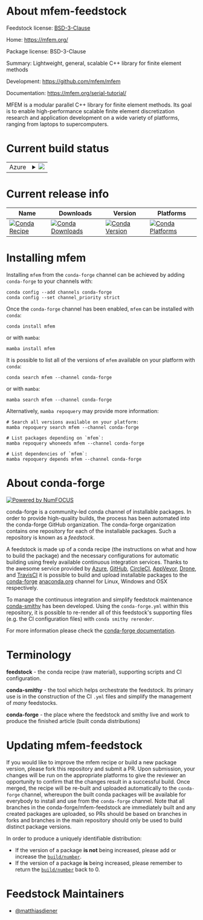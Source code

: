 About mfem-feedstock
====================

Feedstock license: [BSD-3-Clause](https://github.com/conda-forge/mfem-feedstock/blob/main/LICENSE.txt)

Home: https://mfem.org/

Package license: BSD-3-Clause

Summary: Lightweight, general, scalable C++ library for finite element methods

Development: https://github.com/mfem/mfem

Documentation: https://mfem.org/serial-tutorial/

MFEM is a modular parallel C++ library for finite element methods. Its goal is
to enable high-performance scalable finite element discretization research and
application development on a wide variety of platforms, ranging from laptops to
supercomputers.


Current build status
====================


<table>
    
  <tr>
    <td>Azure</td>
    <td>
      <details>
        <summary>
          <a href="https://dev.azure.com/conda-forge/feedstock-builds/_build/latest?definitionId=12852&branchName=main">
            <img src="https://dev.azure.com/conda-forge/feedstock-builds/_apis/build/status/mfem-feedstock?branchName=main">
          </a>
        </summary>
        <table>
          <thead><tr><th>Variant</th><th>Status</th></tr></thead>
          <tbody><tr>
              <td>linux_64_mpimpich</td>
              <td>
                <a href="https://dev.azure.com/conda-forge/feedstock-builds/_build/latest?definitionId=12852&branchName=main">
                  <img src="https://dev.azure.com/conda-forge/feedstock-builds/_apis/build/status/mfem-feedstock?branchName=main&jobName=linux&configuration=linux%20linux_64_mpimpich" alt="variant">
                </a>
              </td>
            </tr><tr>
              <td>linux_64_mpiopenmpi</td>
              <td>
                <a href="https://dev.azure.com/conda-forge/feedstock-builds/_build/latest?definitionId=12852&branchName=main">
                  <img src="https://dev.azure.com/conda-forge/feedstock-builds/_apis/build/status/mfem-feedstock?branchName=main&jobName=linux&configuration=linux%20linux_64_mpiopenmpi" alt="variant">
                </a>
              </td>
            </tr><tr>
              <td>linux_aarch64_mpimpich</td>
              <td>
                <a href="https://dev.azure.com/conda-forge/feedstock-builds/_build/latest?definitionId=12852&branchName=main">
                  <img src="https://dev.azure.com/conda-forge/feedstock-builds/_apis/build/status/mfem-feedstock?branchName=main&jobName=linux&configuration=linux%20linux_aarch64_mpimpich" alt="variant">
                </a>
              </td>
            </tr><tr>
              <td>linux_aarch64_mpiopenmpi</td>
              <td>
                <a href="https://dev.azure.com/conda-forge/feedstock-builds/_build/latest?definitionId=12852&branchName=main">
                  <img src="https://dev.azure.com/conda-forge/feedstock-builds/_apis/build/status/mfem-feedstock?branchName=main&jobName=linux&configuration=linux%20linux_aarch64_mpiopenmpi" alt="variant">
                </a>
              </td>
            </tr><tr>
              <td>linux_ppc64le_mpimpich</td>
              <td>
                <a href="https://dev.azure.com/conda-forge/feedstock-builds/_build/latest?definitionId=12852&branchName=main">
                  <img src="https://dev.azure.com/conda-forge/feedstock-builds/_apis/build/status/mfem-feedstock?branchName=main&jobName=linux&configuration=linux%20linux_ppc64le_mpimpich" alt="variant">
                </a>
              </td>
            </tr><tr>
              <td>linux_ppc64le_mpiopenmpi</td>
              <td>
                <a href="https://dev.azure.com/conda-forge/feedstock-builds/_build/latest?definitionId=12852&branchName=main">
                  <img src="https://dev.azure.com/conda-forge/feedstock-builds/_apis/build/status/mfem-feedstock?branchName=main&jobName=linux&configuration=linux%20linux_ppc64le_mpiopenmpi" alt="variant">
                </a>
              </td>
            </tr><tr>
              <td>osx_64_mpimpich</td>
              <td>
                <a href="https://dev.azure.com/conda-forge/feedstock-builds/_build/latest?definitionId=12852&branchName=main">
                  <img src="https://dev.azure.com/conda-forge/feedstock-builds/_apis/build/status/mfem-feedstock?branchName=main&jobName=osx&configuration=osx%20osx_64_mpimpich" alt="variant">
                </a>
              </td>
            </tr><tr>
              <td>osx_64_mpiopenmpi</td>
              <td>
                <a href="https://dev.azure.com/conda-forge/feedstock-builds/_build/latest?definitionId=12852&branchName=main">
                  <img src="https://dev.azure.com/conda-forge/feedstock-builds/_apis/build/status/mfem-feedstock?branchName=main&jobName=osx&configuration=osx%20osx_64_mpiopenmpi" alt="variant">
                </a>
              </td>
            </tr><tr>
              <td>osx_arm64_mpimpich</td>
              <td>
                <a href="https://dev.azure.com/conda-forge/feedstock-builds/_build/latest?definitionId=12852&branchName=main">
                  <img src="https://dev.azure.com/conda-forge/feedstock-builds/_apis/build/status/mfem-feedstock?branchName=main&jobName=osx&configuration=osx%20osx_arm64_mpimpich" alt="variant">
                </a>
              </td>
            </tr><tr>
              <td>osx_arm64_mpiopenmpi</td>
              <td>
                <a href="https://dev.azure.com/conda-forge/feedstock-builds/_build/latest?definitionId=12852&branchName=main">
                  <img src="https://dev.azure.com/conda-forge/feedstock-builds/_apis/build/status/mfem-feedstock?branchName=main&jobName=osx&configuration=osx%20osx_arm64_mpiopenmpi" alt="variant">
                </a>
              </td>
            </tr>
          </tbody>
        </table>
      </details>
    </td>
  </tr>
</table>

Current release info
====================

| Name | Downloads | Version | Platforms |
| --- | --- | --- | --- |
| [![Conda Recipe](https://img.shields.io/badge/recipe-mfem-green.svg)](https://anaconda.org/conda-forge/mfem) | [![Conda Downloads](https://img.shields.io/conda/dn/conda-forge/mfem.svg)](https://anaconda.org/conda-forge/mfem) | [![Conda Version](https://img.shields.io/conda/vn/conda-forge/mfem.svg)](https://anaconda.org/conda-forge/mfem) | [![Conda Platforms](https://img.shields.io/conda/pn/conda-forge/mfem.svg)](https://anaconda.org/conda-forge/mfem) |

Installing mfem
===============

Installing `mfem` from the `conda-forge` channel can be achieved by adding `conda-forge` to your channels with:

```
conda config --add channels conda-forge
conda config --set channel_priority strict
```

Once the `conda-forge` channel has been enabled, `mfem` can be installed with `conda`:

```
conda install mfem
```

or with `mamba`:

```
mamba install mfem
```

It is possible to list all of the versions of `mfem` available on your platform with `conda`:

```
conda search mfem --channel conda-forge
```

or with `mamba`:

```
mamba search mfem --channel conda-forge
```

Alternatively, `mamba repoquery` may provide more information:

```
# Search all versions available on your platform:
mamba repoquery search mfem --channel conda-forge

# List packages depending on `mfem`:
mamba repoquery whoneeds mfem --channel conda-forge

# List dependencies of `mfem`:
mamba repoquery depends mfem --channel conda-forge
```


About conda-forge
=================

[![Powered by
NumFOCUS](https://img.shields.io/badge/powered%20by-NumFOCUS-orange.svg?style=flat&colorA=E1523D&colorB=007D8A)](https://numfocus.org)

conda-forge is a community-led conda channel of installable packages.
In order to provide high-quality builds, the process has been automated into the
conda-forge GitHub organization. The conda-forge organization contains one repository
for each of the installable packages. Such a repository is known as a *feedstock*.

A feedstock is made up of a conda recipe (the instructions on what and how to build
the package) and the necessary configurations for automatic building using freely
available continuous integration services. Thanks to the awesome service provided by
[Azure](https://azure.microsoft.com/en-us/services/devops/), [GitHub](https://github.com/),
[CircleCI](https://circleci.com/), [AppVeyor](https://www.appveyor.com/),
[Drone](https://cloud.drone.io/welcome), and [TravisCI](https://travis-ci.com/)
it is possible to build and upload installable packages to the
[conda-forge](https://anaconda.org/conda-forge) [anaconda.org](https://anaconda.org/)
channel for Linux, Windows and OSX respectively.

To manage the continuous integration and simplify feedstock maintenance
[conda-smithy](https://github.com/conda-forge/conda-smithy) has been developed.
Using the ``conda-forge.yml`` within this repository, it is possible to re-render all of
this feedstock's supporting files (e.g. the CI configuration files) with ``conda smithy rerender``.

For more information please check the [conda-forge documentation](https://conda-forge.org/docs/).

Terminology
===========

**feedstock** - the conda recipe (raw material), supporting scripts and CI configuration.

**conda-smithy** - the tool which helps orchestrate the feedstock.
                   Its primary use is in the construction of the CI ``.yml`` files
                   and simplify the management of *many* feedstocks.

**conda-forge** - the place where the feedstock and smithy live and work to
                  produce the finished article (built conda distributions)


Updating mfem-feedstock
=======================

If you would like to improve the mfem recipe or build a new
package version, please fork this repository and submit a PR. Upon submission,
your changes will be run on the appropriate platforms to give the reviewer an
opportunity to confirm that the changes result in a successful build. Once
merged, the recipe will be re-built and uploaded automatically to the
`conda-forge` channel, whereupon the built conda packages will be available for
everybody to install and use from the `conda-forge` channel.
Note that all branches in the conda-forge/mfem-feedstock are
immediately built and any created packages are uploaded, so PRs should be based
on branches in forks and branches in the main repository should only be used to
build distinct package versions.

In order to produce a uniquely identifiable distribution:
 * If the version of a package **is not** being increased, please add or increase
   the [``build/number``](https://docs.conda.io/projects/conda-build/en/latest/resources/define-metadata.html#build-number-and-string).
 * If the version of a package **is** being increased, please remember to return
   the [``build/number``](https://docs.conda.io/projects/conda-build/en/latest/resources/define-metadata.html#build-number-and-string)
   back to 0.

Feedstock Maintainers
=====================

* [@matthiasdiener](https://github.com/matthiasdiener/)

